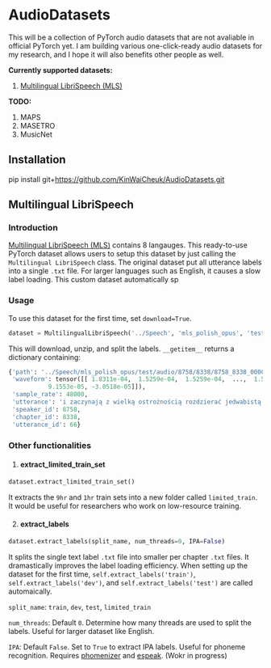 # AudioDatasets
This will be a collection of PyTorch audio datasets that are not avaliable in official PyTorch yet. I am building various one-click-ready audio datasets for my research, and I hope it will also benefits other people as well. 

**Currently supported datasets:**
1. [Multilingual LibriSpeech (MLS) ](##multilingual-librispeech)

**TODO:**
1. MAPS
1. MASETRO
1. MusicNet

## Installation
pip install git+https://github.com/KinWaiCheuk/AudioDatasets.git

## Multilingual LibriSpeech
### Introduction
[Multilingual LibriSpeech (MLS)](http://www.openslr.org/94/) contains 8 langauges. This ready-to-use PyTorch dataset allows users to setup this dataset by just calling the `Multilingual LibriSpeech` class. The original dataset put all utterance labels into a single `.txt` file. For larger languages such as English, it causes a slow label loading. This custom dataset automatically sp

### Usage
To use this dataset for the first time, set `download=True`. 

```python
dataset = MultilingualLibriSpeech('../Speech', 'mls_polish_opus', 'test', download=True)
```

This will download, unzip, and split the labels. `__getitem__` returns a dictionary containing:

```python
{'path': '../Speech/mls_polish_opus/test/audio/8758/8338/8758_8338_000066.opus',
 'waveform': tensor([[ 1.8311e-04,  1.5259e-04,  1.5259e-04,  ...,  1.5259e-04,
           9.1553e-05, -3.0518e-05]]),
 'sample_rate': 48000,
 'utterance': 'i zaczynają z wielką ostrożnością rozdzierać jedwabistą powłokę w tem miejscu gdzie się znajduje głowa poczwarki gdyż młoda mrówka tak jest niedołężną że nawet wykluć się ze swego więzienia nie może bez obcej pomocy wyciągnąwszy ostrożnie więźnia który jest jeszcze omotany w rodzaj pieluszki',
 'speaker_id': 8758,
 'chapter_id': 8338,
 'utterance_id': 66}
```

### Other functionalities

1. #### extract_limited_train_set
```python
dataset.extract_limited_train_set()
```
It extracts the `9hr` and `1hr` train sets into a new folder called `limited_train`. It would be useful for researchers who work on low-resource training.


2. #### extract_labels
```python
dataset.extract_labels(split_name, num_threads=0, IPA=False)
```
It splits the single text label `.txt` file into smaller per chapter `.txt` files. It dramastically improves the label loading efficiency. When setting up the dataset for the first time, `self.extract_labels('train')`, `self.extract_labels('dev')`, and `self.extract_labels('test')` are called automaically.

`split_name`: `train`, `dev`, `test`, `limited_train`

`num_threads`: Default `0`. Determine how many threads are used to split the labels. Useful for larger dataset like English.

`IPA`: Default `False`. Set to `True` to extract IPA labels. Useful for phoneme recognition. Requires [phomenizer](https://github.com/bootphon/phonemizer) and [espeak](https://github.com/espeak-ng/espeak-ng). (Wokr in progress)